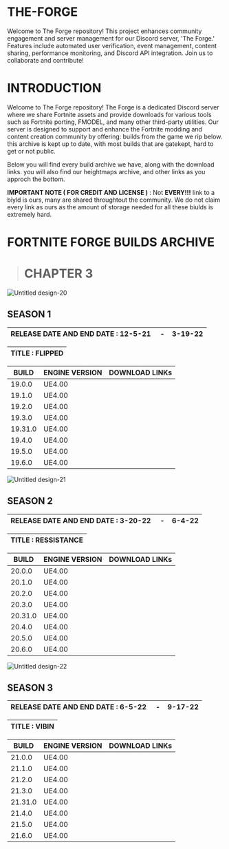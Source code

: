 # THE-FORGE
Welcome to The Forge repository! This project enhances community engagement and server management for our Discord server, 'The Forge.' Features include automated user verification, event management, content sharing, performance monitoring, and Discord API integration. Join us to collaborate and contribute!

# INTRODUCTION
Welcome to The Forge repository! The Forge is a dedicated Discord server where we share Fortnite assets and provide downloads for various tools such as Fortnite porting, FMODEL, and many other third-party utilities. Our server is designed to support and enhance the Fortnite modding and content creation community by offering: builds from the game we rip below. this archive is kept up to date, with most builds that are gatekept, hard to get or not public.

Below you will find every build archive we have, along with the download links. you will also find our heightmaps archive, and other links as you approch the bottom.


**IMPORTANT NOTE ( FOR CREDIT AND LICENSE )** : Not **EVERY!!!** link to a biyld is ours, many are shared throughtout the community. We do not claim every link as ours as the amount of storage needed for all these biulds is extremely hard.

# FORTNITE FORGE BUILDS ARCHIVE 

> # CHAPTER 3 


































![Untitled design-20](https://github.com/user-attachments/assets/0fccb13e-618b-4789-9a54-5822eb8cbb13)


</head>
<body>
    <h2>SEASON 1    </h2>
    <table class="data-table">
        <thead>
            <tr>
                <th>RELEASE DATE AND END DATE : 12-5-21‎‎ ‎ ‎ ‎ ‎ -‎ ‎ ‎ ‎ ‎3-19-22 </th> <table class="data-table">
        <thead>
            <tr>
                <th> TITLE : FLIPPED </th>
    <table class="data-table">
        <thead>
            <tr>
                <th>BUILD</th>
                <th>ENGINE VERSION</th>
                <th>DOWNLOAD LINKs</th>
            </tr>
        </thead>
        <tbody>
            <tr>
                <td>19.0.0</td>
                <td> UE4.00</td>
                <td><a href= </a></td>
            </tr>
            <tr>
                <td>19.1.0</td>
                <td>UE4.00</td>
                <td><a href= </a></td>
            </tr>
            <tr>
                <td>19.2.0</td>
                <td>UE4.00</td>
                <td><a href= </a></td>
            </tr>
            <tr>
                <td>19.3.0</td>
                <td>UE4.00</td>
                <td><a href= </a></td>
             </tr>
            <tr>
                <td>19.31.0</td>
                <td>UE4.00</td>
                <td><a href= </a></td>
            </tr>
            <tr>
                <td>19.4.0</td>
                <td>UE4.00</td>
                <td><a href= </a></td>
            </tr>
            <tr>
                <td>19.5.0</td>
                <td>UE4.00</td>
                <td><a href= </a></td>
            </tr>
            <tr>
                <td>19.6.0</td>
                <td>UE4.00</td>
                <td><a href= </a></td>
            </tr>
        </tbody>
    </table>
</body>
</html>






![Untitled design-21](https://github.com/user-attachments/assets/809377bf-b8b6-4e36-8678-6dc793b24550)










</head>
<body>
    <h2>SEASON 2    </h2>
    <table class="data-table">
        <thead>
            <tr>
                <th>RELEASE DATE AND END DATE : 3-20-22‎‎ ‎ ‎ ‎ ‎ -‎ ‎ ‎ ‎ ‎6-4-22 </th> <table class="data-table">
        <thead>
            <tr>
                <th> TITLE : RESSISTANCE </th>
    <table class="data-table">
        <thead>
            <tr>
                <th>BUILD</th>
                <th>ENGINE VERSION</th>
                <th>DOWNLOAD LINKs</th>
            </tr>
        </thead>
        <tbody>
            <tr>
                <td>20.0.0</td>
                <td> UE4.00</td>
                <td><a href= </a></td>
            </tr>
            <tr>
                <td>20.1.0</td>
                <td>UE4.00</td>
                <td><a href= </a></td>
            </tr>
            <tr>
                <td>20.2.0</td>
                <td>UE4.00</td>
                <td><a href= </a></td>
            </tr>
            <tr>
                <td>20.3.0</td>
                <td>UE4.00</td>
                <td><a href= </a></td>
             </tr>
            <tr>
                <td>20.31.0</td>
                <td>UE4.00</td>
                <td><a href= </a></td>
            </tr>
            <tr>
                <td>20.4.0</td>
                <td>UE4.00</td>
                <td><a href= </a></td>
            </tr>
            <tr>
                <td>20.5.0</td>
                <td>UE4.00</td>
                <td><a href= </a></td>
            </tr>
            <tr>
                <td>20.6.0</td>
                <td>UE4.00</td>
                <td><a href= </a></td>
            </tr>
        </tbody>
    </table>
</body>
</html>






![Untitled design-22](https://github.com/user-attachments/assets/60c89441-04cc-437c-8b12-e2d508c69b36)





</head>
<body>
    <h2>SEASON 3    </h2>
    <table class="data-table">
        <thead>
            <tr>
                <th>RELEASE DATE AND END DATE : 6-5-22‎‎ ‎ ‎ ‎ ‎ -‎ ‎ ‎ ‎ ‎9-17-22 </th> <table class="data-table">
        <thead>
            <tr>
                <th> TITLE : VIBIN </th>
    <table class="data-table">
        <thead>
            <tr>
                <th>BUILD</th>
                <th>ENGINE VERSION</th>
                <th>DOWNLOAD LINKs</th>
            </tr>
        </thead>
        <tbody>
            <tr>
                <td>21.0.0</td>
                <td> UE4.00</td>
                <td><a href= </a></td>
            </tr>
            <tr>
                <td>21.1.0</td>
                <td>UE4.00</td>
                <td><a href= </a></td>
            </tr>
            <tr>
                <td>21.2.0</td>
                <td>UE4.00</td>
                <td><a href= </a></td>
            </tr>
            <tr>
                <td>21.3.0</td>
                <td>UE4.00</td>
                <td><a href= </a></td>
             </tr>
            <tr>
                <td>21.31.0</td>
                <td>UE4.00</td>
                <td><a href= </a></td>
            </tr>
            <tr>
                <td>21.4.0</td>
                <td>UE4.00</td>
                <td><a href= </a></td>
            </tr>
            <tr>
                <td>21.5.0</td>
                <td>UE4.00</td>
                <td><a href= </a></td>
            </tr>
            <tr>
                <td>21.6.0</td>
                <td>UE4.00</td>
                <td><a href= </a></td>
            </tr>
        </tbody>
    </table>
</body>
</html>


